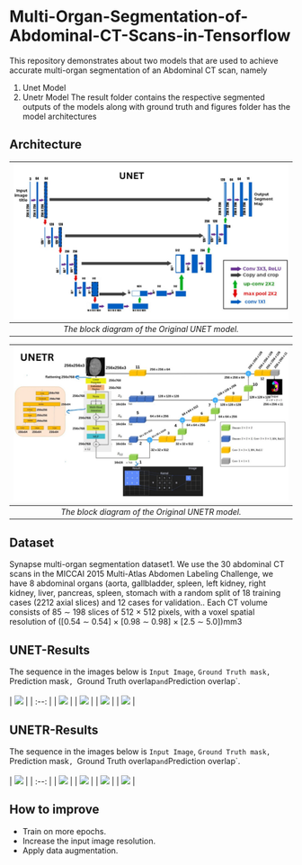 # Multi-Organ-Segmentation-of-Abdominal-CT-Scans-in-Tensorflow

This repository demonstrates about two models that are used to achieve accurate multi-organ segmentation of an Abdominal CT scan, namely
1. Unet Model
2. Unetr Model
The result folder contains the respective segmented outputs of the models along with ground truth
and figures folder has the model architectures

## Architecture

| ![The block diagram of the Original UNET model.](Figures/unet_architecture.jpg) |
| :--: |
| *The block diagram of the Original UNET model.* |

| ![The block diagram of the Original UNETR model.](Figures/unetr_architecture.jpg) |
| :--: |
| *The block diagram of the Original UNETR model.* |

## Dataset
Synapse multi-organ segmentation dataset1. We use the 30 abdominal CT scans in the MICCAI 2015 Multi-Atlas Abdomen Labeling Challenge, we have 8 abdominal organs (aorta, gallbladder, spleen, left kidney, right kidney, liver, pancreas, spleen, stomach with a random split of 18 training cases (2212 axial slices) and 12 cases for validation.. Each CT volume consists of 85 ∼ 198 slices of 512 × 512 pixels, with a voxel spatial resolution of ([0.54 ∼ 0.54] × [0.98 ∼ 0.98] × [2.5 ∼ 5.0])mm3

## UNET-Results
The sequence in the images below is `Input Image`, `Ground Truth mask, `Prediction mask`, `Ground Truth overlap` and `Prediction overlap`. <br/> <br/>
| ![](Results/UNET/IMG-20240321-WA0031.png) |
| :--: |
| ![](Results/UNET/IMG-20240321-WA0032.png) |
| ![](Results/UNET/IMG-20240321-WA0033.png) |
| ![](Results/UNET/IMG-20240321-WA0029.png) |
| ![](Results/UNET/IMG-20240321-WA0026.png) |

## UNETR-Results
The sequence in the images below is `Input Image`, `Ground Truth mask, `Prediction mask`, `Ground Truth overlap` and `Prediction overlap`. <br/> <br/>
| ![](Results/UNETR/IMG-20240321-WA0061.png) |
| :--: |
| ![](Results/UNETR/IMG-20240321-WA0057.png) |
| ![](Results/UNETR/IMG-20240321-WA0059.png) |
| ![](Results/UNETR/IMG-20240321-WA0060.png) |
| ![](Results/UNETR/IMG-20240321-WA0053.png) |

## How to improve
- Train on more epochs.
- Increase the input image resolution.
- Apply data augmentation.
